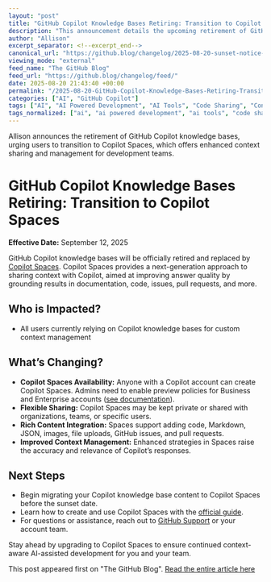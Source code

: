 ```yaml
---
layout: "post"
title: "GitHub Copilot Knowledge Bases Retiring: Transition to Copilot Spaces"
description: "This announcement details the upcoming retirement of GitHub Copilot knowledge bases and their full replacement by Copilot Spaces, effective September 12, 2025. It outlines changes for Copilot users, highlights new features in Copilot Spaces such as flexible context management and organizational sharing, and provides resources for transition."
author: "Allison"
excerpt_separator: <!--excerpt_end-->
canonical_url: "https://github.blog/changelog/2025-08-20-sunset-notice-copilot-knowledge-bases"
viewing_mode: "external"
feed_name: "The GitHub Blog"
feed_url: "https://github.blog/changelog/feed/"
date: 2025-08-20 21:43:40 +00:00
permalink: "/2025-08-20-GitHub-Copilot-Knowledge-Bases-Retiring-Transition-to-Copilot-Spaces.html"
categories: ["AI", "GitHub Copilot"]
tags: ["AI", "AI Powered Development", "AI Tools", "Code Sharing", "Context Management", "Copilot Business", "Copilot Enterprise", "Copilot Spaces", "Developer Tools", "Documentation", "GitHub", "GitHub Copilot", "Knowledge Bases", "Markdown", "News", "Team Collaboration"]
tags_normalized: ["ai", "ai powered development", "ai tools", "code sharing", "context management", "copilot business", "copilot enterprise", "copilot spaces", "developer tools", "documentation", "github", "github copilot", "knowledge bases", "markdown", "news", "team collaboration"]
---
```


Allison announces the retirement of GitHub Copilot knowledge bases, urging users to transition to Copilot Spaces, which offers enhanced context sharing and management for development teams.<!--excerpt_end-->

# GitHub Copilot Knowledge Bases Retiring: Transition to Copilot Spaces

**Effective Date:** September 12, 2025

GitHub Copilot knowledge bases will be officially retired and replaced by [Copilot Spaces](https://github.blog/changelog/2025-05-29-introducing-copilot-spaces-a-new-way-to-work-with-code-and-context/). Copilot Spaces provides a next-generation approach to sharing context with Copilot, aimed at improving answer quality by grounding results in documentation, code, issues, pull requests, and more.

## Who is Impacted?

- All users currently relying on Copilot knowledge bases for custom context management

## What’s Changing?

- **Copilot Spaces Availability:** Anyone with a Copilot account can create Copilot Spaces. Admins need to enable preview policies for Business and Enterprise accounts ([see documentation](https://docs.github.com/copilot/how-tos/administer-copilot/manage-for-organization/manage-policies#opting-in-to-previews-or-feedback)).
- **Flexible Sharing:** Copilot Spaces may be kept private or shared with organizations, teams, or specific users.
- **Rich Content Integration:** Spaces support adding code, Markdown, JSON, images, file uploads, GitHub issues, and pull requests.
- **Improved Context Management:** Enhanced strategies in Spaces raise the accuracy and relevance of Copilot’s responses.

## Next Steps

- Begin migrating your Copilot knowledge base content to Copilot Spaces before the sunset date.
- Learn how to create and use Copilot Spaces with the [official guide](https://docs.github.com/copilot/how-tos/context/copilot-spaces/creating-and-using-copilot-spaces).
- For questions or assistance, reach out to [GitHub Support](https://support.github.com/) or your account team.

Stay ahead by upgrading to Copilot Spaces to ensure continued context-aware AI-assisted development for you and your team.

This post appeared first on "The GitHub Blog". [Read the entire article here](https://github.blog/changelog/2025-08-20-sunset-notice-copilot-knowledge-bases)
